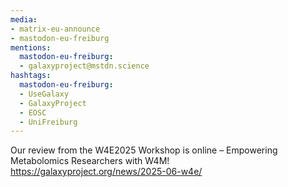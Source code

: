 ```yaml
---
media:
- matrix-eu-announce
- mastodon-eu-freiburg
mentions:
  mastodon-eu-freiburg:
  - galaxyproject@mstdn.science
hashtags:
  mastodon-eu-freiburg:
  - UseGalaxy
  - GalaxyProject
  - EOSC
  - UniFreiburg
---
```

Our review from the W4E2025 Workshop is online – Empowering Metabolomics Researchers with W4M!
https://galaxyproject.org/news/2025-06-w4e/